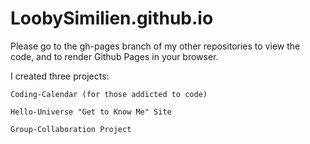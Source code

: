 # LoobySimilien.github.io

Please go to the gh-pages branch of my other repositories to view the code, and to render Github Pages in your browser.

I created three projects:

    Coding-Calendar (for those addicted to code)

    Hello-Universe "Get to Know Me" Site

    Group-Collaboration Project
